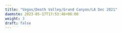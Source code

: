 ```yaml
---
title: "Vegas/Death Valley/Grand Canyon/LA Dec 2021"
daemste: 2023-05-17T17:53:46+08:00
weight: 3
draft: false
---
```


